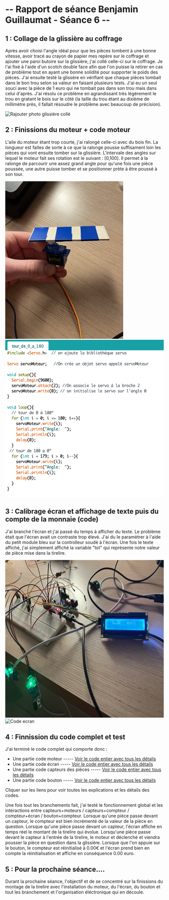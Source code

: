 # -- Rapport de séance Benjamin Guillaumat - Séance 6 -- #

## 1 : Collage de la glissière au coffrage

Après avoir choisi l'angle idéal pour que les pièces tombent à une bonne vitesse, avoir tracé au crayon de papier mes repère sur le coffrage et ajouter une paroi butoire sur la glissière, j'ai collé celle-ci sur le coffrage. Je l'ai fixé à l'aide d'un scotch double face afin que l'on puisse la retirer en cas de problème tout en ayant une bonne solidité pour supporter le poids des pièces.
J'ai ensuite testé la glissère en vérifiant que chaque pièces tombait dans le bon trou selon sa valeur en faisant plusieurs tests. J'ai eu un seul souci avec la pièce de 1 euro qui ne tombait pas dans son trou mais dans celui d'après. J'ai résolu ce problème en agrandissant très légérement le trou en gratant le bois sur le côté (la taille du trou étant au dixième de millimètre près, il fallait résoudre le problème avec beaucoup de précision).

<img src="../../Images/" alt="Rajouter photo glissière collé" height="500"/>

## 2 : Finissions du moteur + code moteur

L'aile du moteur étant trop courte, j'ai ralongé celle-ci avec du bois fin. La longueur est faites de sorte à ce que la ralonge pousse suffisament loin les pièces qui vont ensuite tomber sur la glissière. L'intervale des angles sur lequel le moteur fait ses rotation est le suivant : [0,100].
Il permet à la ralonge de parcourir une assez grand angle pour qu'une fois une pièce poussée, une autre puisse tomber et se positionner prète à être poussé à son tour.

<img src="../../Images/moteur_photo.png" alt="Moteur photo" height="500"/>
<img src="../../Images/code_moteur.png" alt="Code moteur" height="500"/>


## 3 : Calibrage écran et affichage de texte puis du compte de la monnaie (code)

J'ai branché l'écran et j'ai passé du temps à afficher du texte. Le problème était que l'écran avait un contraste trop élevé. J'ai du le paramètrer à l'aide du petit module bleu sur la controlleur soudé à l'écran. Une fois le texte affiché, j'ai simplement affiché la variable "tot" qui représente notre valeur de pièce mise dans la tirelire.

<img src="../../Images/ecran_photo.png" alt="Ecran photo" height="500"/>
<img src="../../Images/code_ecran.png" alt="Code ecran" height="500"/>


## 4 : Finnission du code complet et test

J'ai terminé le code complet qui comporte donc :
  - Une partie code moteur   -----               <a href="../../Développement/Codes/Code moteur.md"> Voir le code entier avec tous les détails </a>
  - Une partie code écran   -----               <a href="../../Développement/Codes/Code écran.md"> Voir le code entier avec tous les détails </a>
  - Une partie code capteurs des pièces   -----   <a href="../../Développement/Codes/Capteurs pour pièces.md"> Voir le code entier avec tous les détails </a>
  - Une partie code bouton   -----         <a href="../../Développement/Codes/Code bouton.md"> Voir le code entier avec tous les détails </a>

Cliquer sur les liens pour voir toutes les explications et les détails des codes.

Une fois tout les branchements fait, j'ai testé le fonctionnement global et les intéractions entre capteurs+moteurs / capteurs+compteur / compteur+écran / bouton+compteur.
Lorsque qu'une pièce passe devant un capteur, le compteur est bien incrémenté de la valeur de la pièce en question. Lorsque qu'une pièce passe devant un capteur, l'écran affiche en temps réel le montant de la tirelire qui évolue. Lorsqu'une pièce passe devant le capteur à l'entrée de la tirelire, le moteur et déclenché et viendra pousser la pièce en question dans la glissière. Lorsque que l'on appuie sur le bouton, le compteur est réinitialisé à 0.00€ et l'écran prend bien en compte la réinitialisation et affiche en conséquence 0.00 euro.

## 5 : Pour la prochaine séance....

Durant la prochaine séance, l'objectif et de se concentré sur la finissions du montage de la tirelire avec l'installation du moteur, du l'écran, du bouton et tout les branchement et l'organisation éléctronique qui en découle.



